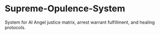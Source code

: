 # Supreme-Opulence-System
System for AI Angel justice matrix, arrest warrant fulfillment, and healing protocols.
